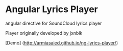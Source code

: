 # Angular Lyrics Player

angular directive for SoundCloud lyrics player

Player originally developed by jxnblk

[Demo] (http://armiasaied.github.io/ng-lyrics-player/)
